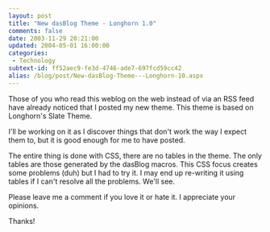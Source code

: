 ```yaml
---
layout: post
title: "New dasBlog Theme - Longhorn 1.0"
comments: false
date: 2003-11-29 20:21:00
updated: 2004-05-01 16:00:00
categories:
 - Technology
subtext-id: ff52aec9-fe3d-4746-ade7-697fcd59cc42
alias: /blog/post/New-dasBlog-Theme---Longhorn-10.aspx
---
```



Those of you who read this weblog on the web instead of via an RSS feed have already noticed that I posted my new theme. This theme is based on Longhorn's Slate Theme.

I'll be working on it as I discover things that don't work the way I expect them to, but it is good enough for me to have posted.

The entire thing is done with CSS, there are no tables in the theme. The only tables are those generated by the dasBlog macros. This CSS focus creates some problems (duh) but I had to try it. I may end up re-writing it using tables if I can't resolve all the problems. We'll see.

Please leave me a comment if you love it or hate it. I appreciate your opinions.

Thanks!

